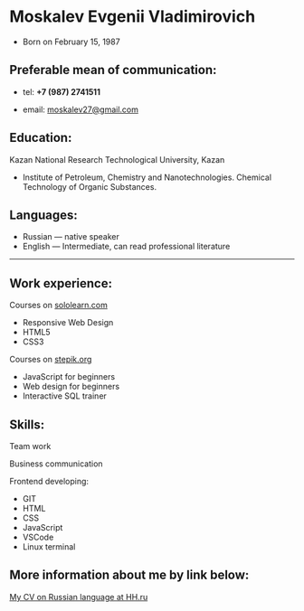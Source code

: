 # Moskalev Evgenii Vladimirovich
 * Born on February 15, 1987

## Preferable mean of communication:

 * tel: **+7 (987) 2741511**

 * email: moskalev27@gmail.com

## Education:
  Kazan National Research Technological University, Kazan

 * Institute of Petroleum, Chemistry and Nanotechnologies. Chemical Technology of Organic Substances.

## Languages:

 * Russian — native speaker
 * English — Intermediate, can read professional literature

---

## Work experience:
  Courses on [sololearn.com](https://www.sololearn.com/)
  * Responsive Web Design
  * HTML5
  * CSS3

  Courses on [stepik.org](https://www.stepik.org)
  * JavaScript for beginners
  * Web design for beginners
  * Interactive SQL trainer
  
## Skills:
  Team work

  Business communication

  Frontend developing:
  * GIT
  * HTML
  * CSS
  * JavaScript
  * VSCode
  * Linux terminal

## More information about me by link below:

[My CV on Russian language at HH.ru](https://kazan.hh.ru/resume/b143a225ff08a182ac0039ed1f56494e474344 "Moskelev Evgenii CV")